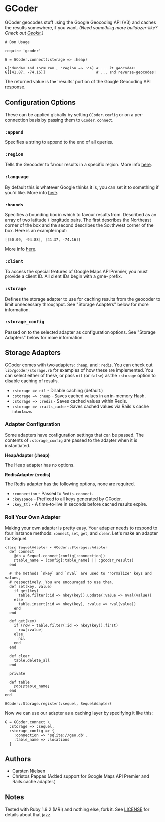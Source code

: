 # GCoder

GCoder geocodes stuff using the Google Geocoding API (V3) and caches the
results somewhere, if you want. _(Need something more bulldozer-like? Check out
[Geokit](http://github.com/andre/geokit-gem).)_

    # Bon Usage

    require 'gcoder'

    G = GCoder.connect(:storage => :heap)

    G['dundas and sorauren', :region => :ca] # ... it geocodes!
    G[[41.87, -74.16]]                       # ... and reverse-geocodes!

The returned value is the 'results' portion of the Google Geocoding API
[response](http://code.google.com/apis/maps/documentation/geocoding/#JSON).

## Configuration Options

These can be applied globally by setting `GCoder.config` or on a per-connection
basis by passing them to `GCoder.connect`.

### `:append`

Specifies a string to append to the end of all queries.

### `:region`

Tells the Geocoder to favour results in a specific region. More info
[here](http://code.google.com/apis/maps/documentation/geocoding/#RegionCodes).

### `:language`

By default this is whatever Google thinks it is, you can set it to something
if you'd like. More info
[here](http://code.google.com/apis/maps/documentation/geocoding/#GeocodingRequests).

### `:bounds`

Specifies a bounding box in which to favour results from. Described as an array
of two latitude / longitude pairs. The first describes the Northeast corner of
the box and the second describes the Southwest corner of the box. Here is an
example input:

    [[50.09, -94.88], [41.87, -74.16]]

More info [here](http://code.google.com/apis/maps/documentation/geocoding/#Viewports).

### `:client`

To access the special features of Google Maps API Premier, you must provide a
client ID. All client IDs begin with a gme- prefix.

### `:storage`

Defines the storage adapter to use for caching results from the geocoder to
limit unnecessary throughput. See "Storage Adapters" below for more information.

### `:storage_config`

Passed on to the selected adapter as configuration options. See
"Storage Adapters" below for more information.

## Storage Adapters

GCoder comes with two adapters: `:heap`, and `:redis`. You can check out
`lib/gcoder/storage.rb` for examples of how these are implemented. You can
select either of these, or pass `nil` (or `false`) as the `:storage` option to
disable caching of results.

 * `:storage => nil` - Disable caching (default.)
 * `:storage => :heap` - Saves cached values in an in-memory Hash.
 * `:storage => :redis` - Saves cached values within Redis.
 * `:storage => :rails_cache` - Saves cached values via Rails's cache interface.

### Adapter Configuration

Some adapters have configuration settings that can be passed. The contents of
`:storage_config` are passed to the adapter when it is instantiated.

**HeapAdapter (:heap)**

The Heap adapter has no options.

**RedisAdapter (:redis)**

The Redis adapter has the following options, none are required.

 * `:connection` - Passed to `Redis.connect`.
 * `:keyspace` - Prefixed to all keys generated by GCoder.
 * `:key_ttl` - A time-to-live in seconds before cached results expire.

### Roll Your Own Adapter

Making your own adapter is pretty easy. Your adapter needs to respond to four
instance methods: `connect`, `set`, `get`, and `clear`. Let's make an adapter
for Sequel.

    class SequelAdapter < GCoder::Storage::Adapter
      def connect
        @db = Sequel.connect(config[:connection])
        @table_name = (config[:table_name] || :gcoder_results)
      end

      # The methods `nkey` and `nval` are used to "normalize" keys and values,
      # respectively. You are encouraged to use them.
      def set(key, value)
        if get(key)
          table.filter(:id => nkey(key)).update(:value => nval(value))
        else
          table.insert(:id => nkey(key), :value => nval(value))
        end
      end

      def get(key)
        if (row = table.filter(:id => nkey(key)).first)
          row[:value]
        else
          nil
        end
      end

      def clear
        table.delete_all
      end

      private

      def table
        @db[@table_name]
      end
    end

    GCoder::Storage.register(:sequel, SequelAdapter)

Now we can use our adapter as a caching layer by specifying it like this:

    G = GCoder.connect \
      :storage => :sequel,
      :storage_config => {
        :connection => 'sqlite://geo.db',
        :table_name => :locations
      }

## Authors

 * Carsten Nielsen
 * Christos Pappas (Added support for Google Maps API Premier and Rails.cache
   adapter.)

## Notes

Tested with Ruby 1.9.2 (MRI) and nothing else, fork it. See
[LICENSE](http://github.com/heycarsten/gcoder/blob/master/LICENSE) for details
about that jazz.
